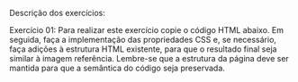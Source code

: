 Descrição dos exercícios:

Exercício 01: Para realizar este exercício copie o código HTML abaixo. Em seguida, faça a implementação das propriedades CSS e, se necessário, faça adições à estrutura HTML existente, para que o resultado final seja similar à imagem referência. Lembre-se que a estrutura da página deve ser mantida para que a semântica do código seja preservada.